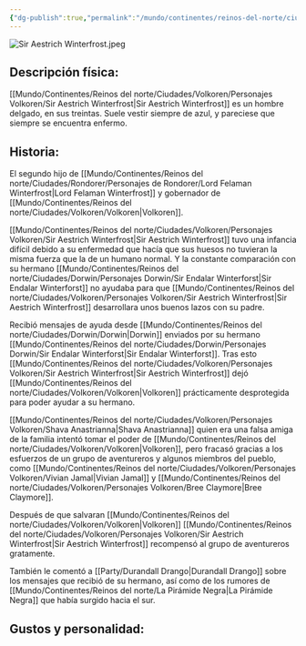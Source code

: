 ```yaml
---
{"dg-publish":true,"permalink":"/mundo/continentes/reinos-del-norte/ciudades/volkoren/personajes-volkoren/sir-aestrich-winterfrost/"}
---
```


![Sir Aestrich Winterfrost.jpeg](/img/user/Im%C3%A1genes/Sir%20Aestrich%20Winterfrost.jpeg)

## Descripción física:

[[Mundo/Continentes/Reinos del norte/Ciudades/Volkoren/Personajes Volkoren/Sir Aestrich Winterfrost\|Sir Aestrich Winterfrost]] es un hombre delgado, en sus treintas. Suele vestir siempre de azul, y pareciese que siempre se encuentra enfermo. 

## Historia:

El segundo hijo de [[Mundo/Continentes/Reinos del norte/Ciudades/Rondorer/Personajes de Rondorer/Lord Felaman Winterfrost\|Lord Felaman Winterfrost]] y gobernador de [[Mundo/Continentes/Reinos del norte/Ciudades/Volkoren/Volkoren\|Volkoren]]. 

[[Mundo/Continentes/Reinos del norte/Ciudades/Volkoren/Personajes Volkoren/Sir Aestrich Winterfrost\|Sir Aestrich Winterfrost]] tuvo una infancia difícil debido a su enfermedad que hacía que sus huesos no tuvieran la misma fuerza que la de un humano normal. Y la constante comparación con su hermano [[Mundo/Continentes/Reinos del norte/Ciudades/Dorwin/Personajes Dorwin/Sir Endalar Winterforst\|Sir Endalar Winterforst]] no ayudaba para que [[Mundo/Continentes/Reinos del norte/Ciudades/Volkoren/Personajes Volkoren/Sir Aestrich Winterfrost\|Sir Aestrich Winterfrost]] desarrollara unos buenos lazos con su padre.   

Recibió mensajes de ayuda desde [[Mundo/Continentes/Reinos del norte/Ciudades/Dorwin/Dorwin\|Dorwin]] enviados por su hermano [[Mundo/Continentes/Reinos del norte/Ciudades/Dorwin/Personajes Dorwin/Sir Endalar Winterforst\|Sir Endalar Winterforst]]. Tras esto [[Mundo/Continentes/Reinos del norte/Ciudades/Volkoren/Personajes Volkoren/Sir Aestrich Winterfrost\|Sir Aestrich Winterfrost]] dejó [[Mundo/Continentes/Reinos del norte/Ciudades/Volkoren/Volkoren\|Volkoren]] prácticamente desprotegida para poder ayudar a su hermano.

[[Mundo/Continentes/Reinos del norte/Ciudades/Volkoren/Personajes Volkoren/Shava Anastrianna\|Shava Anastrianna]] quien era una falsa amiga de la familia intentó tomar el poder de [[Mundo/Continentes/Reinos del norte/Ciudades/Volkoren/Volkoren\|Volkoren]], pero fracasó gracias a los esfuerzos de un grupo de aventureros y algunos miembros del pueblo, como [[Mundo/Continentes/Reinos del norte/Ciudades/Volkoren/Personajes Volkoren/Vivian Jamal\|Vivian Jamal]] y [[Mundo/Continentes/Reinos del norte/Ciudades/Volkoren/Personajes Volkoren/Bree Claymore\|Bree Claymore]]. 

Después de que salvaran [[Mundo/Continentes/Reinos del norte/Ciudades/Volkoren/Volkoren\|Volkoren]] [[Mundo/Continentes/Reinos del norte/Ciudades/Volkoren/Personajes Volkoren/Sir Aestrich Winterfrost\|Sir Aestrich Winterfrost]] recompensó al grupo de aventureros gratamente. 

También le comentó a [[Party/Durandall Drango\|Durandall Drango]] sobre los mensajes que recibió de su hermano, así como de los rumores de [[Mundo/Continentes/Reinos del norte/La Pirámide Negra\|La Pirámide Negra]] que había surgido hacia el sur.

## Gustos y personalidad:
